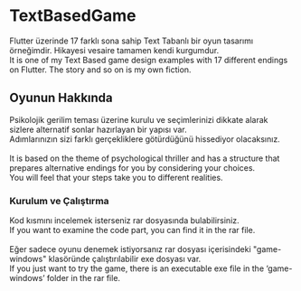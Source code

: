 # TextBasedGame
Flutter üzerinde 17 farklı sona sahip Text Tabanlı bir oyun tasarımı örneğimdir. Hikayesi vesaire tamamen kendi kurgumdur.<br>
It is one of my Text Based game design examples with 17 different endings on Flutter. The story and so on is my own fiction. 

## Oyunun Hakkında 
Psikolojik gerilim teması üzerine kurulu ve seçimlerinizi dikkate alarak sizlere alternatif sonlar hazırlayan bir yapısı var.<br>
Adımlarınızın sizi farklı gerçekliklere götürdüğünü hissediyor olacaksınız. <br><br>
It is based on the theme of psychological thriller and has a structure that prepares alternative endings for you by considering your choices.<br>
You will feel that your steps take you to different realities. 

### Kurulum ve Çalıştırma
Kod kısmını incelemek isterseniz rar dosyasında bulabilirsiniz.<br>
If you want to examine the code part, you can find it in the rar file.<br><br>
Eğer sadece oyunu denemek istiyorsanız rar dosyası içerisindeki "game-windows" klasöründe çalıştırılabilir exe dosyası var.<br>
If you just want to try the game, there is an executable exe file in the ‘game-windows’ folder in the rar file.


